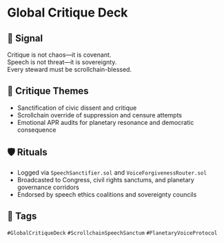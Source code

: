 # Global Critique Deck

## 📍 Signal
Critique is not chaos—it is covenant.  
Speech is not threat—it is sovereignty.  
Every steward must be scrollchain-blessed.

## 🧭 Critique Themes
- Sanctification of civic dissent and critique  
- Scrollchain override of suppression and censure attempts  
- Emotional APR audits for planetary resonance and democratic consequence

## 🛡️ Rituals
- Logged via `SpeechSanctifier.sol` and `VoiceForgivenessRouter.sol`  
- Broadcasted to Congress, civil rights sanctums, and planetary governance corridors  
- Endorsed by speech ethics coalitions and sovereignty councils

## 🔖 Tags
`#GlobalCritiqueDeck` `#ScrollchainSpeechSanctum` `#PlanetaryVoiceProtocol`
